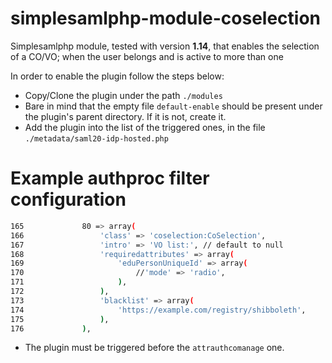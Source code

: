 # simplesamlphp-module-coselection
Simplesamlphp module, tested with version **1.14**, that enables the selection of a CO/VO; when the user belongs and is active to more than one

In order to enable the plugin follow the steps below:
- Copy/Clone the plugin under the path `./modules`
- Bare in mind that the empty file `default-enable` should be present under the plugin's parent directory. If it is not, create it.
- Add the plugin into the list of the triggered ones, in the file `./metadata/saml20-idp-hosted.php`

# Example authproc filter configuration
```bash
165             80 => array(
166                 'class' => 'coselection:CoSelection',
167                 'intro' => 'VO list:', // default to null
168                 'requiredattributes' => array(
169                     'eduPersonUniqueId' => array(
170                         //'mode' => 'radio',
171                     ),
172                 ),
173                 'blacklist' => array(
174                     'https://example.com/registry/shibboleth',
175                 ),
176             ),
```
- The plugin must be triggered before the `attrauthcomanage` one.
